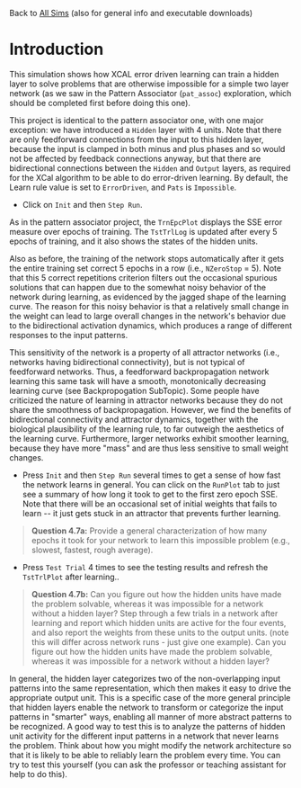Back to [All Sims](https://github.com/CompCogNeuro/sims) (also for general info and executable downloads)

# Introduction

This simulation shows how XCAL error driven learning can train a hidden layer to solve problems that are otherwise impossible for a simple two layer network (as we saw in the Pattern Associator (`pat_assoc`) exploration, which should be completed first before doing this one).

This project is identical to the pattern associator one, with one major exception: we have introduced a `Hidden` layer with 4 units.  Note that there are only feedforward connections from the input to this hidden layer, because the input is clamped in both minus and plus phases and so would not be affected by feedback connections anyway, but that there are bidirectional connections between the `Hidden` and `Output` layers, as required for the XCal algorithm to be able to do error-driven learning. By default, the Learn rule value is set to `ErrorDriven`, and `Pats` is `Impossible`.

* Click on `Init` and then `Step Run`. 

As in the pattern associator project, the `TrnEpcPlot` displays the SSE error measure over epochs of training.  The `TstTrlLog` is updated after every 5 epochs of training, and it also shows the states of the hidden units.

Also as before, the training of the network stops automatically after it gets the entire training set correct 5 epochs in a row (i.e., `NZeroStop` = 5). Note that this 5 correct repetitions criterion filters out the occasional spurious solutions that can happen due to the somewhat noisy behavior of the network during learning, as evidenced by the jagged shape of the learning curve. The reason for this noisy behavior is that a relatively small change in the weight can lead to large overall changes in the network's behavior due to the bidirectional activation dynamics, which produces a range of different responses to the input patterns.

This sensitivity of the network is a property of all attractor networks (i.e., networks having bidirectional connectivity), but is not typical of feedforward networks. Thus, a feedforward backpropagation network learning this same task will have a smooth, monotonically decreasing learning curve (see Backpropogation SubTopic). Some people have criticized the nature of learning in attractor networks because they do not share the smoothness of backpropagation. However, we find the benefits of bidirectional connectivity and attractor dynamics, together with the biological plausibility of the learning rule, to far outweigh the aesthetics of the learning curve. Furthermore, larger networks exhibit smoother learning, because they have more "mass" and are thus less sensitive to small weight changes.

* Press `Init` and then `Step Run` several times to get a sense of how fast the network learns in general. You can click on the `RunPlot` tab to just see a summary of how long it took to get to the first zero epoch SSE.  Note that there will be an occasional set of initial weights that fails to learn -- it just gets stuck in an attractor that prevents further learning.
 
> **Question 4.7a:** Provide a general characterization of how many epochs it took for your network to learn this impossible problem (e.g., slowest, fastest, rough average).

* Press `Test Trial` 4 times to see the testing results and refresh the `TstTrlPlot` after learning..

> **Question 4.7b:** Can you figure out how the hidden units have made the problem solvable, whereas it was impossible for a network without a hidden layer? Step through a few trials in a network after learning and report which hidden units are active for the four events, and also report the weights from these units to the output units. (note this will differ across network runs - just give one example). Can you figure out how the hidden units have made the problem solvable, whereas it was impossible for a network without a hidden layer? 

In general, the hidden layer categorizes two of the non-overlapping input patterns into the same representation, which then makes it easy to drive the appropriate output unit. This is a specific case of the more general principle that hidden layers enable the network to transform or categorize the input patterns in "smarter" ways, enabling all manner of more abstract patterns to be recognized. A good way to test this is to analyze the patterns of hidden unit activity for the different input patterns in a network that never learns the problem. Think about how you might modify the network architecture so that it is likely to be able to reliably learn the problem every time. You can try to test this yourself (you can ask the professor or teaching assistant for help to do this).
